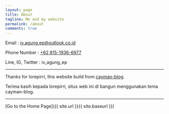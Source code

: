 ```yaml
---
layout: page
title: About
tagline: Me and my website
permalink: /about
comments: true
---
```


Email : [iv.agung.ep@outlook.co.id](mailto:iv.agung.ep@outlook.co.id)

Phone Number : [+62 815-1936-6977](tel:+6281519366977)

Line, IG, Twitter : iv_agung_ep

***

Thanks for lorepirri, this website build from [cayman-blog](https://github.com/lorepirri/cayman-blog).

Terima kasih kepada lorepirri, situs web ini di bangun menggunakan tema cayman-blog. 

----------

[Go to the Home Page]({{ site.url }}{{ site.baseurl }})
